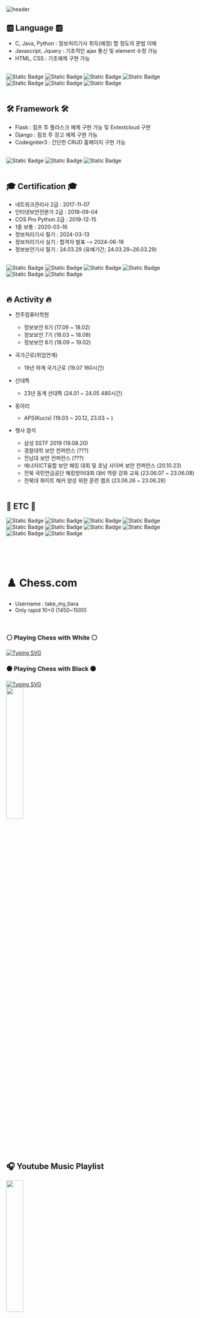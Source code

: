 ![header](https://capsule-render.vercel.app/api?type=venom&fontColor=000&height=300&section=header&stroke=9c5aec&text=태희_limion_limtaehyi&fontSize=50)


## 🆎 Language 🆎
 - C, Java, Python : 정보처리기사 취득(예정) 할 정도의 문법 이해
 - Javascript, Jquery : 기초적인 ajax 통신 및 element 수정 가능
 - HTML, CSS : 기초예제 구현 가능
<br><br>

![Static Badge](https://img.shields.io/badge/c-00599C?style=for-the-badge&logo=c&logoColor=white)
![Static Badge](https://img.shields.io/badge/java-007396?style=for-the-badge&logo=java&logoColor=white)
![Static Badge](https://img.shields.io/badge/python-5a9aec?style=for-the-badge&logo=python&logoColor=white)
![Static Badge](https://img.shields.io/badge/javascript-F7DF1E?style=for-the-badge&logo=javascript&logoColor=black)
![Static Badge](https://img.shields.io/badge/html5-e34f26?style=for-the-badge&logo=html5&logoColor=white)
![Static Badge](https://img.shields.io/badge/css-f8cdcd?style=for-the-badge&logo=css3&logoColor=black)
![Static Badge](https://img.shields.io/badge/jquery-d5e7b9?style=for-the-badge&logo=jquery&logoColor=black)
<br><br>

## 🛠️ Framework 🛠️
 - Flask : 점프 투 플라스크 예제 구현 가능 및 Extextcloud 구현
 - Django : 점프 투 장고 예제 구현 가능
 - Codeigniter3 : 간단한 CRUD 홈페이지 구현 가능
<br><br>

![Static Badge](https://img.shields.io/badge/flask-blue?style=for-the-badge&logo=flask&logoColor=white)
![Static Badge](https://img.shields.io/badge/django-092E20?style=for-the-badge&logo=django&logoColor=white)
![Static Badge](https://img.shields.io/badge/codeigniter3-e34f26?style=for-the-badge&logo=codeigniter&logoColor=white)
<br><br>

## 🎓 Certification 🎓
 - 네트워크관리사 2급 : 2017-11-07
 - 인터넷보안전문가 2급 : 2018-09-04
 - COS Pro Python 2급 : 2019-12-15
 - 1종 보통 : 2020-03-16
 - 정보처리기사 필기 : 2024-03-13
 - 정보처리기사 실기 : 합격자 발표 -> 2024-06-18
 - 정보보안기사 필기 : 24.03.29 (유예기간; 24.03.29~26.03.29)
<br><br>

![Static Badge](https://img.shields.io/badge/네트워크관리사_2급-d5e7b9?style=for-the-badge&logoColor=white)
![Static Badge](https://img.shields.io/badge/인터넷보안전문가_2급-b0d5f1?style=for-the-badge&logoColor=white)
![Static Badge](https://img.shields.io/badge/COS_Pro_Python_2급-d5e7b9?style=for-the-badge&logoColor=white)
![Static Badge](https://img.shields.io/badge/정보처리기사_필기-f8cdcd?style=for-the-badge&logoColor=white)
![Static Badge](https://img.shields.io/badge/정보보안기사_필기-eadeee?style=for-the-badge&logoColor=white)
![Static Badge](https://img.shields.io/badge/1종_보통-fef2b1?style=for-the-badge&logoColor=white)
<br><br>

##  🔥 Activity 🔥

 - 전주컴퓨터학원
   - 정보보안 6기 (17.09 ~ 18.02)
   - 정보보안 7기 (18.03 ~ 18.08)
   - 정보보안 8기 (18.09 ~ 19.02)
  
 - 국가근로(취업연계)
   - 19년 하계 국가근로 (19.07 160시간)
  
 - 산대특
   - 23년 동계 산대특 (24.01 ~ 24.05 480시간)

 - 동아리
   - APS(Kucis) (19.03 ~ 20.12, 23.03 ~ )

 - 행사 참석
   - 삼성 SSTF 2019 (19.08.20)
   - 경찰대학 보안 컨퍼런스 (???)
   - 전남대 보안 컨퍼런스 (???)
   - 에너지ICT융합 보안 해킹 대회 및 호남 사이버 보안 컨퍼런스 (20.10.23)
   - 전북 국민연금공단 해킹방어대회 대비 역량 강화 교육 (23.06.07 ~ 23.06.08)
   - 전북대 화이트 해커 양성 위한 훈련 캠프 (23.06.26 ~ 23.06.28)
     <br><br>

## 🎸 ETC 🎸
![Static Badge](https://img.shields.io/badge/mysql-4479A1?style=for-the-badge&logo=mysql&logoColor=white)
![Static Badge](https://img.shields.io/badge/mariaDB-003545?style=for-the-badge&logo=mariaDB&logoColor=white)
![Static Badge](https://img.shields.io/badge/bootstrap-7952B3?style=for-the-badge&logo=bootstrap&logoColor=white)
![Static Badge](https://img.shields.io/badge/linux-FCC624?style=for-the-badge&logo=linux&logoColor=black)
![Static Badge](https://img.shields.io/badge/github-181717?style=for-the-badge&logo=github&logoColor=white)
![Static Badge](https://img.shields.io/badge/kali-2d3063?style=for-the-badge&logo=kalilinux&logoColor=white)
![Static Badge](https://img.shields.io/badge/ZAP-00549E?style=for-the-badge&logo=ZAP&logoColor=white)
![Static Badge](https://img.shields.io/badge/Redis-e34f26?style=for-the-badge&logo=Redis&logoColor=white)
![Static Badge](https://img.shields.io/badge/Apache_Tomcat-F8DC75?style=for-the-badge&logo=apachetomcat&logoColor=black)
![Static Badge](https://img.shields.io/badge/xampp-FB7A24?style=for-the-badge&logo=xampp&logoColor=white)

<br><br><br>
# ♟️ Chess.com
 - Username : take_my_tiara
 - Only rapid 10+0 (1450~1500)
<br>

### ⚪ Playing Chess with White ⚪
[![Typing SVG](https://readme-typing-svg.demolab.com?font=Fira+Code&pause=1000&color=5c9747&random=false&width=435&lines=1.+Blackmar-Diemer+Gambit;2.+London+System;3.+Queen's+Gambit;4.+Queen's+Indian+Attack)](https://git.io/typing-svg)
<br>
### ⚫ Playing Chess with Black ⚫
[![Typing SVG](https://readme-typing-svg.demolab.com?font=Fira+Code&pause=1000&color=5c9747&random=false&width=435&lines=1.+King's+Knight+Opening:Normal+Var;2.+Sicillian+Defense:Old+Sicilian;3.+Modern+Defense;4.+Italian+Game:Two+Knights+Defense)](https://git.io/typing-svg)
<br>
<img src="https://github.com/limtaehyi/limtaehyi/assets/28758809/9242241b-482e-4405-b054-e8000287cc38" width="30%" height="30%"/>


<br><br><br>
## 🎧 Youtube Music Playlist
<img src="https://github.com/limtaehyi/limtaehyi/assets/28758809/14966e28-8ea5-40bf-8e16-a0471d418b75" width="30%" height="30%"/>
<br>
 - [My favorite music playlist](https://www.youtube.com/playlist?list=PLxoJ1btgI9Nq-b8ssj_TIs8XtbXig6Qc7)
 - [My favorite music playlist playlist](https://www.youtube.com/playlist?list=PLxoJ1btgI9NqxWi3nREPOIsQ_PfLpwS5Y)


<br><br><br>
## 🎮 League of Legends (Mid kled one champ)
#### [미쳐버린 클레드#1234](https://www.deeplol.gg/summoner/KR/%EB%AF%B8%EC%B3%90%EB%B2%84%EB%A6%B0%20%ED%81%B4%EB%A0%88%EB%93%9C-1234)(Top rating S13_1 🟣M1 124p)
#### [limion#1234](https://www.deeplol.gg/summoner/KR/limion-1234)(🔵D1)
<br>
<img src="https://github.com/limtaehyi/limtaehyi/assets/28758809/bf92aee6-1d4a-442e-8a94-806c4b61dbf0" width="30%" height="30%"/>


<br><br><br>
## 💕 Fan of Isegye Idol, King gnu, QWER
<img src="https://github.com/limtaehyi/limtaehyi/assets/28758809/4e01d540-c66f-49f6-82f8-c20c19f01638" width="30%" height="30%"/>
<br>
<img src="https://github.com/limtaehyi/limtaehyi/assets/28758809/99b2f18c-e1f2-47a3-a962-c9c0599abe24" width="30%" height="30%"/>
<br>
<img src="https://github.com/limtaehyi/limtaehyi/assets/28758809/5993ff6b-23eb-4161-a4b3-6d557c49da5a" width="30%" height="30%"/>
<br>

